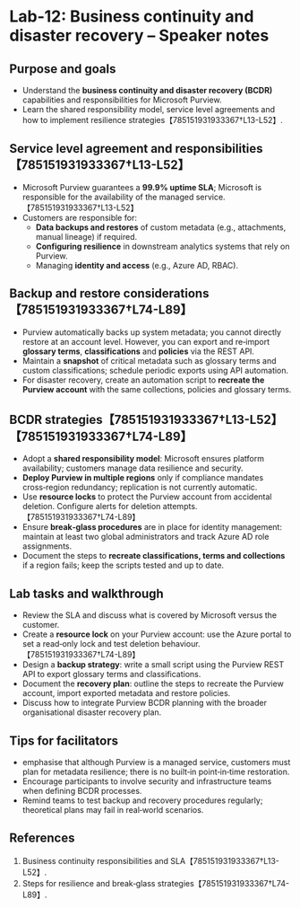 # Lab‑12: Business continuity and disaster recovery – Speaker notes

## Purpose and goals

- Understand the **business continuity and disaster recovery (BCDR)** capabilities and responsibilities for Microsoft Purview.
- Learn the shared responsibility model, service level agreements and how to implement resilience strategies【785151931933367†L13-L52】.

## Service level agreement and responsibilities【785151931933367†L13-L52】

- Microsoft Purview guarantees a **99.9% uptime SLA**; Microsoft is responsible for the availability of the managed service.【785151931933367†L13-L52】
- Customers are responsible for:
  - **Data backups and restores** of custom metadata (e.g., attachments, manual lineage) if required.
  - **Configuring resilience** in downstream analytics systems that rely on Purview.
  - Managing **identity and access** (e.g., Azure AD, RBAC).

## Backup and restore considerations【785151931933367†L74-L89】

- Purview automatically backs up system metadata; you cannot directly restore at an account level.  However, you can export and re‑import **glossary terms**, **classifications** and **policies** via the REST API.
- Maintain a **snapshot** of critical metadata such as glossary terms and custom classifications; schedule periodic exports using API automation.
- For disaster recovery, create an automation script to **recreate the Purview account** with the same collections, policies and glossary terms.

## BCDR strategies【785151931933367†L13-L52】【785151931933367†L74-L89】

- Adopt a **shared responsibility model**: Microsoft ensures platform availability; customers manage data resilience and security.
- **Deploy Purview in multiple regions** only if compliance mandates cross‑region redundancy; replication is not currently automatic.
- Use **resource locks** to protect the Purview account from accidental deletion.  Configure alerts for deletion attempts.【785151931933367†L74-L89】
- Ensure **break‑glass procedures** are in place for identity management: maintain at least two global administrators and track Azure AD role assignments.
- Document the steps to **recreate classifications, terms and collections** if a region fails; keep the scripts tested and up to date.

## Lab tasks and walkthrough

- Review the SLA and discuss what is covered by Microsoft versus the customer.
- Create a **resource lock** on your Purview account: use the Azure portal to set a read‑only lock and test deletion behaviour.【785151931933367†L74-L89】
- Design a **backup strategy**: write a small script using the Purview REST API to export glossary terms and classifications.
- Document the **recovery plan**: outline the steps to recreate the Purview account, import exported metadata and restore policies.
- Discuss how to integrate Purview BCDR planning with the broader organisational disaster recovery plan.

## Tips for facilitators

- emphasise that although Purview is a managed service, customers must plan for metadata resilience; there is no built‑in point‑in‑time restoration.
- Encourage participants to involve security and infrastructure teams when defining BCDR processes.
- Remind teams to test backup and recovery procedures regularly; theoretical plans may fail in real‑world scenarios.

## References

1. Business continuity responsibilities and SLA【785151931933367†L13-L52】.
2. Steps for resilience and break‑glass strategies【785151931933367†L74-L89】.
